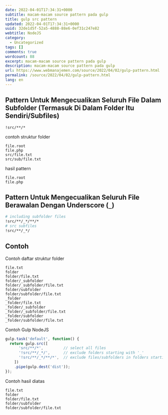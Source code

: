 ```yaml
---
date: 2022-04-01T17:34:31+0000
subtitle: macam-macam source pattern pada gulp
title: gulp src pattern
updated: 2022-04-01T17:34:31+0000
uuid: 32de1d5f-52a5-4888-88e6-0ef31c247e82
webtitle: NodeJS
category:
  - Uncategorized
tags: []
comments: true
wordcount: 88
excerpt: macam-macam source pattern pada gulp
description: macam-macam source pattern pada gulp
url: https://www.webmanajemen.com/source/2022/04/02/gulp-pattern.html
permalink: /source/2022/04/02/gulp-pattern.html
lang: en
---
```


<!--https://www.google.com/search?client=firefox-b-d&q=gulp+pattern+exclude+all+in+subfolder-->
## Pattern Untuk Mengecualikan Seluruh File Dalam Subfolder (Termasuk Di Dalam Folder Itu Sendiri/Subfiles)
```pattern
!src/**/*
```

contoh struktur folder
```text
file.root
file.php
src/file.txt
src/sub/file.txt
```

hasil pattern
```
file.root
file.php
```

## Pattern Untuk Mengecualikan Seluruh File Berawalan Dengan Underscore (`_`)
```bash
# including subfolder files
!src/**/_*/**/*
# src subfiles
!src/**/_*/
```

## Contoh
Contoh daftar struktur folder
```text
file.txt
folder
folder/file.txt
folder/_subfolder
folder/_subfolder/file.txt
folder/subfolder
folder/subfolder/file.txt
_folder
_folder/file.txt
_folder/_subfolder
_folder/_subfolder/file.txt
_folder/subfolder
_folder/subfolder/file.txt
```
Contoh Gulp NodeJS
```js
gulp.task('default', function() {
  return gulp.src([
      'src/**/*',         // select all files
      '!src/**/_*/',      // exclude folders starting with '_'
      '!src/**/_*/**/*',  // exclude files/subfolders in folders starting with '_'
    ])
    .pipe(gulp.dest('dist'));
});
```
Contoh hasil diatas
```text
file.txt
folder
folder/file.txt
folder/subfolder
folder/subfolder/file.txt
```